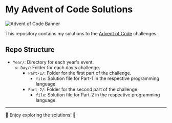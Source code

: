 # My Advent of Code Solutions

![Advent of Code Banner](https://i.imgur.com/KIwtDvb.png)

This repository contains my solutions to the [Advent of Code](https://adventofcode.com/events) challenges.

## Repo Structure

- `Year/`: Directory for each year's event.
  - `Day/`: Folder for each day's challenge.
    - `Part-1/`: Folder for the first part of the challenge.
      - `file`: Solution file for Part-1 in the respective programming language.
    - `Part-2/`: Folder for the second part of the challenge.
      - `file`: Solution file for Part-2 in the respective programming language.

---

🎄 Enjoy exploring the solutions! 🎄
